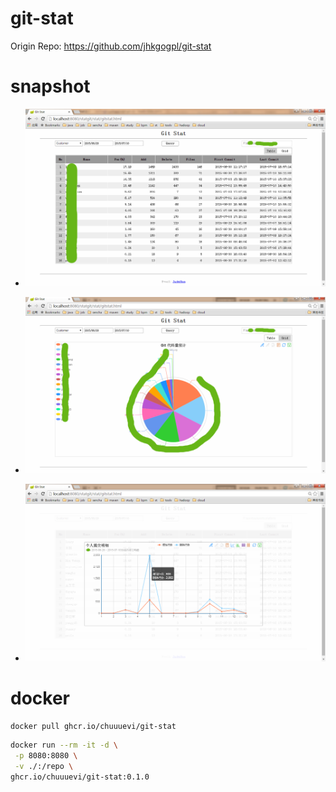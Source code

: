 # git-stat

Origin Repo: https://github.com/jhkgogpl/git-stat

# snapshot

- ![](/docs/git-stat-1.png)

- ![](/docs/git-stat-2.png)

- ![](/docs/git-stat-3.png)

# docker

```bash
docker pull ghcr.io/chuuuevi/git-stat
```

```bash
docker run --rm -it -d \
 -p 8080:8080 \
 -v ./:/repo \
ghcr.io/chuuuevi/git-stat:0.1.0
```
